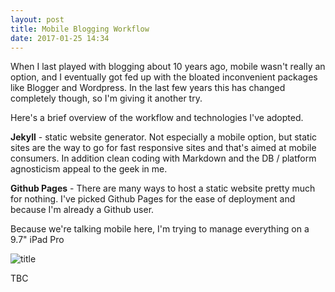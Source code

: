 ```yaml
---
layout: post
title: Mobile Blogging Workflow
date: 2017-01-25 14:34
---
```

When I last played with blogging about 10 years ago, mobile wasn't really an option, and I eventually got fed up with the bloated inconvenient packages like Blogger and Wordpress. In the last few years this has changed completely though, so I'm giving it another try.

Here's a brief overview of the workflow and technologies I've adopted.

**Jekyll** - static website generator. Not especially a mobile option, but static sites are the way to go for fast responsive sites and that's aimed at mobile consumers. In addition clean coding with Markdown and the DB / platform agnosticism appeal to the geek in me.

**Github Pages** - There are many ways to host a static website pretty much for nothing. I've picked Github Pages for the ease of deployment and because I'm already a Github user.

Because we're talking mobile here, I'm trying to manage everything on a 9.7" iPad Pro

![title]({{site.imgurl}}20160128142033-2.jpg)

TBC